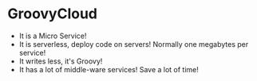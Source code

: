 # GroovyCloud

- It is a Micro Service!
- It is serverless, deploy code on servers! Normally one megabytes per service!
- It writes less, it's Groovy!
- It has a lot of middle-ware services! Save a lot of time! 

